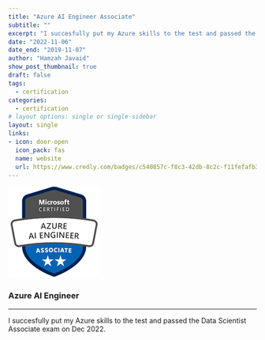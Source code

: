 ```yaml
---
title: "Azure AI Engineer Associate"
subtitle: ""
excerpt: "I succesfully put my Azure skills to the test and passed the Data Scientist Associate exam."
date: "2022-11-06"
date_end: "2019-11-07"
author: "Hamzah Javaid"
show_post_thumbnail: true
draft: false
tags:
  - certification
categories:
  - certification
# layout options: single or single-sidebar
layout: single
links:
- icon: door-open
  icon_pack: fas
  name: website
  url: https://www.credly.com/badges/c540857c-f8c3-42db-8c2c-f11fefafb30c/public_url
---
```


![Azure AI Engineer Associate](featured-hex.png)

### Azure AI Engineer
---

I succesfully put my Azure skills to the test and passed the Data Scientist Associate exam on Dec 2022.
